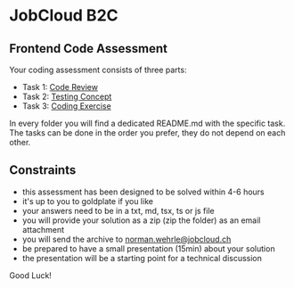 # JobCloud B2C
## Frontend Code Assessment

Your coding assessment consists of three parts:

- Task 1: [Code Review](task_1/README.md)
- Task 2: [Testing Concept](task_2/README.md)
- Task 3: [Coding Exercise](task_3/README.md)

In every folder you will find a dedicated README.md with the specific task. The tasks can be done in the order you prefer,
they do not depend on each other.

## Constraints

- this assessment has been designed to be solved within 4-6 hours
- it's up to you to goldplate if you like
- your answers need to be in a txt, md, tsx, ts or js file
- you will provide your solution as a zip (zip the folder) as an email attachment
- you will send the archive to norman.wehrle@jobcloud.ch 
- be prepared to have a small presentation (15min) about your solution
- the presentation will be a starting point for a technical discussion

Good Luck!